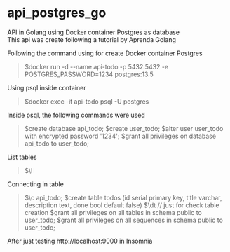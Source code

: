 # api_postgres_go
API in Golang using Docker container Postgres as database  
This api was create following a tutorial by Aprenda Golang

Following the command using for create Docker container Postgres

> $docker run -d --name api-todo -p 5432:5432 -e POSTGRES_PASSWORD=1234 postgres:13.5

Using psql inside container

> $docker exec -it api-todo psql -U postgres

Inside psql, the following commands were used

> $create database api_todo;
> $create user_todo;
> $alter user user_todo with encrypted password '1234';
> $grant all privileges on database api_todo to user_todo;

List tables
> $\l

Connecting in table
> $\c api_todo;
> $create table todos (id serial primary key, title varchar, description text, done bool default false)
> $\dt // just for check table creation
> $grant all privileges on all tables in schema public to user_todo;
> $grant all privileges on all sequences in schema public to user_todo;


After just testing http://localhost:9000 in Insomnia